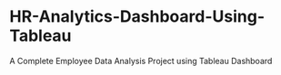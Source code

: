 # HR-Analytics-Dashboard-Using-Tableau
A Complete Employee Data Analysis Project using Tableau Dashboard
